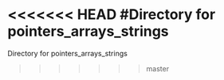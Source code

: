 <<<<<<< HEAD
#Directory for pointers_arrays_strings
=======
Directory for pointers_arrays_strings
>>>>>>> master
